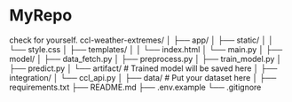 # MyRepo
 check for yourself.
ccl-weather-extremes/
│
├── app/
│   ├── static/
│   │   └── style.css
│   ├── templates/
│   │   └── index.html
│   └── main.py
│
├── model/
│   ├── data_fetch.py
│   ├── preprocess.py
│   ├── train_model.py
│   ├── predict.py
│   └── artifact/        # Trained model will be saved here
│
├── integration/
│   └── ccl_api.py
│
├── data/                # Put your dataset here
│
├── requirements.txt
├── README.md
├── .env.example
└── .gitignore
